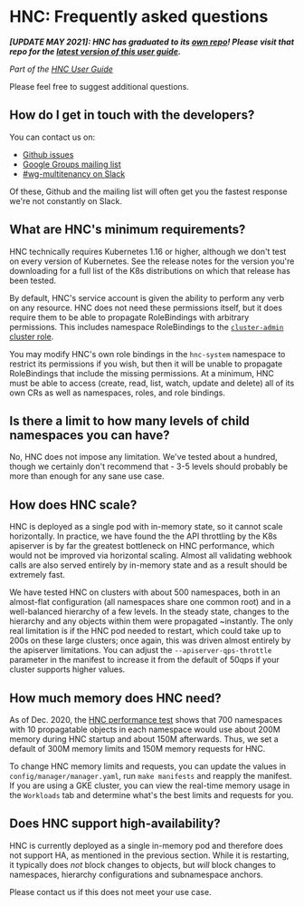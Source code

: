 # HNC: Frequently asked questions

***[UPDATE MAY 2021]: HNC has graduated to its [own
repo](https://github.com/kubernetes-sigs/hierarchical-namespaces)! Please visit
that repo for the [latest version of this user
guide](https://github.com/kubernetes-sigs/hierarchical-namespaces/tree/master/docs/user-guide/faq.md).***

_Part of the [HNC User Guide](README.md)_

Please feel free to suggest additional questions.

## How do I get in touch with the developers?

You can contact us on:

* [Github issues](https://github.com/kubernetes-sigs/multi-tenancy/issues)
* [Google Groups mailing list](https://groups.google.com/forum/#!forum/kubernetes-wg-multitenancy)
* [#wg-multitenancy on Slack](https://kubernetes.slack.com/messages/wg-multitenancy)

Of these, Github and the mailing list will often get you the fastest response
we're not constantly on Slack.

## What are HNC's minimum requirements?

HNC technically requires Kubernetes 1.16 or higher, although we don't test on
every version of Kubernetes. See the release notes for the version you're
downloading for a full list of the K8s distributions on which that release has
been tested.

By default, HNC's service account is given the ability to perform any verb on
any resource. HNC does not need these permissions itself, but it does require
them to be able to propagate RoleBindings with arbitrary permissions. This
includes namespace RoleBindings to the [`cluster-admin` cluster
role](https://kubernetes.io/docs/reference/access-authn-authz/rbac/#user-facing-roles).

You may modify HNC's own role bindings in the `hnc-system` namespace to restrict
its permissions if you wish, but then it will be unable to propagate
RoleBindings that include the missing permissions. At a minimum, HNC must be
able to access (create, read, list, watch, update and delete) all of its own CRs
as well as namespaces, roles, and role bindings.

## Is there a limit to how many levels of child namespaces you can have?

No, HNC does not impose any limitation. We've tested about a hundred, though we
certainly don't recommend that - 3-5 levels should probably be more than enough
for any sane use case.

## How does HNC scale?

HNC is deployed as a single pod with in-memory state, so it cannot scale
horizontally. In practice, we have found the the API throttling by the K8s
apiserver is by far the greatest bottleneck on HNC performance, which would not
be improved via horizontal scaling. Almost all validating webhook calls are also
served entirely by in-memory state and as a result should be extremely fast.

We have tested HNC on clusters with about 500 namespaces, both in an almost-flat
configuration (all namespaces share one common root) and in a well-balanced
hierarchy of a few levels. In the steady state, changes to the hierarchy and any
objects within them were propagated ~instantly. The only real limitation is if
the HNC pod needed to restart, which could take up to 200s on these large
clusters; once again, this was driven almost entirely by the apiserver
limitations. You can adjust the `--apiserver-qps-throttle` parameter in the
manifest to increase it from the default of 50qps if your cluster supports
higher values.

## How much memory does HNC need?

As of Dec. 2020, the [HNC performance test](../../scripts/performance/README.md)
shows that 700 namespaces with 10 propagatable objects in each namespace would
use about 200M memory during HNC startup and about 150M afterwards. Thus, we set
a default of 300M memory limits and 150M memory requests for HNC.

To change HNC memory limits and requests, you can update the values in
`config/manager/manager.yaml`, run `make manifests` and reapply the manifest. If
you are using a GKE cluster, you can view the real-time memory usage in the
`Workloads` tab and determine what's the best limits and requests for you.

## Does HNC support high-availability?

HNC is currently deployed as a single in-memory pod and therefore does not
support HA, as mentioned in the previous section. While it is restarting, it
typically does _not_ block changes to objects, but _will_ block changes to
namespaces, hierarchy configurations and subnamespace anchors.

Please contact us if this does not meet your use case.
